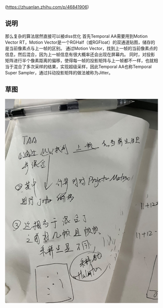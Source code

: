(https://zhuanlan.zhihu.com/p/46841906)
## 说明
那么复杂的算法居然直接可以被dlss优化
首先Temporal AA需要用到Motion Vector RT，Motion Vector是一个RGHalf（或RGFloat）的双通道贴图，储存的是当前像素点与上一帧的区别。
通过Motion Vector，找到上一帧的当前像素点的信息，然后混合，因为上一帧信息有很大概率还会出现在屏幕内。
同时，对投影矩阵进行半个像素距离的偏移，使得每一帧的投影矩阵与上一帧都不一样，也就相当于混合了多次采样的结果，实现超级采样，因此Temporal AA也称Temporal Super Sampler，通过抖动投影矩阵的做法被称为Jitter。

## 草图
![TAA原理](imgs/TAA原理.jpg)
